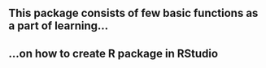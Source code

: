 ## This package consists of few basic functions as a part of learning...
## ...on how to create R package in RStudio
